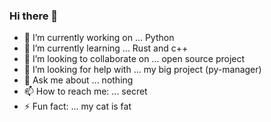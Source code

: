 ### Hi there 👋


- 🔭 I’m currently working on ... Python
- 🌱 I’m currently learning ... Rust and c++
- 👯 I’m looking to collaborate on ... open source project
- 🤔 I’m looking for help with ... my big project (py-manager)
- 💬 Ask me about ... nothing
- 📫 How to reach me: ... secret
- ⚡ Fun fact: ... my cat is fat

